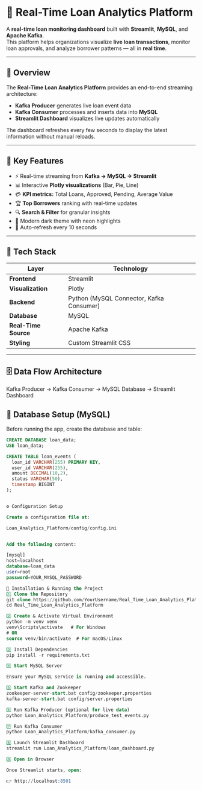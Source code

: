 # 💫 Real-Time Loan Analytics Platform

A **real-time loan monitoring dashboard** built with **Streamlit**, **MySQL**, and **Apache Kafka**.  
This platform helps organizations visualize **live loan transactions**, monitor loan approvals, and analyze borrower patterns — all in **real time**.

---

## 📖 Overview

The **Real-Time Loan Analytics Platform** provides an end-to-end streaming architecture:
- **Kafka Producer** generates live loan event data  
- **Kafka Consumer** processes and inserts data into **MySQL**  
- **Streamlit Dashboard** visualizes live updates automatically  

The dashboard refreshes every few seconds to display the latest information without manual reloads.

---

## 🎯 Key Features

- ⚡ Real-time streaming from **Kafka → MySQL → Streamlit**
- 📊 Interactive **Plotly visualizations** (Bar, Pie, Line)
- 💳 **KPI metrics:** Total Loans, Approved, Pending, Average Value
- 🏆 **Top Borrowers** ranking with real-time updates
- 🔍 **Search & Filter** for granular insights
- 🎨 Modern dark theme with neon highlights
- 🔄 Auto-refresh every 10 seconds

---

## 🧱 Tech Stack

| Layer | Technology |
|--------|-------------|
| **Frontend** | Streamlit |
| **Visualization** | Plotly |
| **Backend** | Python (MySQL Connector, Kafka Consumer) |
| **Database** | MySQL |
| **Real-Time Source** | Apache Kafka |
| **Styling** | Custom Streamlit CSS |

---

## 🗄️ Data Flow Architecture

Kafka Producer → Kafka Consumer → MySQL Database → Streamlit Dashboard





## 🧠 Database Setup (MySQL)

Before running the app, create the database and table:

```sql
CREATE DATABASE loan_data;
USE loan_data;

CREATE TABLE loan_events (
  loan_id VARCHAR(255) PRIMARY KEY,
  user_id VARCHAR(255),
  amount DECIMAL(10,2),
  status VARCHAR(50),
  timestamp BIGINT
);


⚙️ Configuration Setup

Create a configuration file at:

Loan_Analytics_Platform/config/config.ini


Add the following content:

[mysql]
host=localhost
database=loan_data
user=root
password=YOUR_MYSQL_PASSWORD

🧩 Installation & Running the Project
1️⃣ Clone the Repository
git clone https://github.com/YourUsername/Real_Time_Loan_Analytics_Platform.git
cd Real_Time_Loan_Analytics_Platform

2️⃣ Create & Activate Virtual Environment
python -m venv venv
venv\Scripts\activate   # For Windows
# OR
source venv/bin/activate  # For macOS/Linux

3️⃣ Install Dependencies
pip install -r requirements.txt

4️⃣ Start MySQL Server

Ensure your MySQL service is running and accessible.

5️⃣ Start Kafka and Zookeeper
zookeeper-server-start.bat config/zookeeper.properties
kafka-server-start.bat config/server.properties

6️⃣ Run Kafka Producer (optional for live data)
python Loan_Analytics_Platform/produce_test_events.py

7️⃣ Run Kafka Consumer
python Loan_Analytics_Platform/kafka_consumer.py

8️⃣ Launch Streamlit Dashboard
streamlit run Loan_Analytics_Platform/loan_dashboard.py

9️⃣ Open in Browser

Once Streamlit starts, open:

👉 http://localhost:8501


